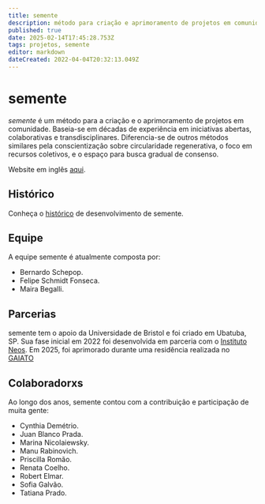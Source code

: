 ```yaml
---
title: semente
description: método para criação e aprimoramento de projetos em comunidade
published: true
date: 2025-02-14T17:45:28.753Z
tags: projetos, semente
editor: markdown
dateCreated: 2022-04-04T20:32:13.049Z
---
```


# semente

*semente* é um método para a criação e o aprimoramento de projetos em comunidade. Baseia-se em décadas de experiência em iniciativas abertas, colaborativas e transdisciplinares. Diferencia-se de outros métodos similares pela conscientização sobre circularidade regenerativa, o foco em recursos coletivos, e o espaço para busca gradual de consenso.

Website em inglês [aqui](https://semente.de).

## Histórico

Conheça o [histórico](historico) de desenvolvimento de semente.

## Equipe

A equipe semente é atualmente composta por:

- Bernardo Schepop.
- Felipe Schmidt Fonseca.
- Maira Begalli.

## Parcerias

semente tem o apoio da Universidade de Bristol e foi criado em Ubatuba, SP. Sua fase inicial em 2022 foi desenvolvida em parceria com o [Instituto Neos](https://coletivoneos.org). Em 2025, foi aprimorado durante uma residência realizada no [GAIATO](https://www.gaiato.org)

## Colaboradorxs

Ao longo dos anos, semente contou com a contribuição e participação de muita gente:

- Cynthia Demétrio.
- Juan Blanco Prada.
- Marina Nicolaiewsky.
- Manu Rabinovich.
- Priscilla Romão.
- Renata Coelho.
- Robert Elmar.
- Sofia Galvão.
- Tatiana Prado.
